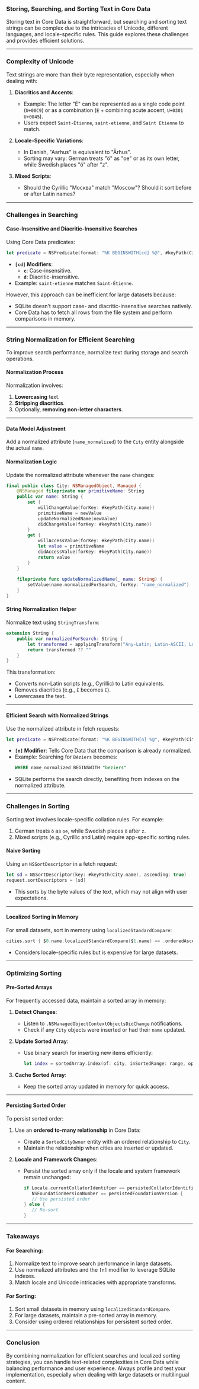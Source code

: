 ### **Storing, Searching, and Sorting Text in Core Data**

Storing text in Core Data is straightforward, but searching and sorting text strings can be complex due to the intricacies of Unicode, different languages, and locale-specific rules. This guide explores these challenges and provides efficient solutions.

---

### **Complexity of Unicode**

Text strings are more than their byte representation, especially when dealing with:
1. **Diacritics and Accents**:
   - Example: The letter "É" can be represented as a single code point (`U+00C9`) or as a combination (`E` + combining acute accent, `U+0301 U+0045`).
   - Users expect `Saint-Étienne`, `saint-etienne`, and `Saint Etienne` to match.

2. **Locale-Specific Variations**:
   - In Danish, "Aarhus" is equivalent to "Århus".
   - Sorting may vary: German treats "ö" as "oe" or as its own letter, while Swedish places "ö" after "z".

3. **Mixed Scripts**:
   - Should the Cyrillic "Москва" match "Moscow"? Should it sort before or after Latin names?

---

### **Challenges in Searching**

#### **Case-Insensitive and Diacritic-Insensitive Searches**
Using Core Data predicates:
```swift
let predicate = NSPredicate(format: "%K BEGINSWITH[cd] %@", #keyPath(City.name), searchTerm)
```
- **`[cd]` Modifiers**:
  - **`c`**: Case-insensitive.
  - **`d`**: Diacritic-insensitive.
- Example: `saint-etienne` matches `Saint-Étienne`.

However, this approach can be inefficient for large datasets because:
- SQLite doesn’t support case- and diacritic-insensitive searches natively.
- Core Data has to fetch all rows from the file system and perform comparisons in memory.

---

### **String Normalization for Efficient Searching**

To improve search performance, normalize text during storage and search operations.

#### **Normalization Process**
Normalization involves:
1. **Lowercasing** text.
2. **Stripping diacritics**.
3. Optionally, **removing non-letter characters**.

---

#### **Data Model Adjustment**
Add a normalized attribute (`name_normalized`) to the `City` entity alongside the actual `name`.

#### **Normalization Logic**
Update the normalized attribute whenever the `name` changes:
```swift
final public class City: NSManagedObject, Managed {
    @NSManaged fileprivate var primitiveName: String
    public var name: String {
        set {
            willChangeValue(forKey: #keyPath(City.name))
            primitiveName = newValue
            updateNormalizedName(newValue)
            didChangeValue(forKey: #keyPath(City.name))
        }
        get {
            willAccessValue(forKey: #keyPath(City.name))
            let value = primitiveName
            didAccessValue(forKey: #keyPath(City.name))
            return value
        }
    }
    
    fileprivate func updateNormalizedName(_ name: String) {
        setValue(name.normalizedForSearch, forKey: "name_normalized")
    }
}
```

#### **String Normalization Helper**
Normalize text using `StringTransform`:
```swift
extension String {
    public var normalizedForSearch: String {
        let transformed = applyingTransform("Any-Latin; Latin-ASCII; Lower", reverse: false)
        return transformed ?? ""
    }
}
```

This transformation:
- Converts non-Latin scripts (e.g., Cyrillic) to Latin equivalents.
- Removes diacritics (e.g., `É` becomes `E`).
- Lowercases the text.

---

#### **Efficient Search with Normalized Strings**
Use the normalized attribute in fetch requests:
```swift
let predicate = NSPredicate(format: "%K BEGINSWITH[n] %@", #keyPath(City.name_normalized), searchTerm.normalizedForSearch)
```
- **`[n]` Modifier**: Tells Core Data that the comparison is already normalized.
- Example: Searching for `Béziers` becomes:
  ```sql
  WHERE name_normalized BEGINSWITH "beziers"
  ```
- SQLite performs the search directly, benefiting from indexes on the normalized attribute.

---

### **Challenges in Sorting**

Sorting text involves locale-specific collation rules. For example:
1. German treats `ö` as `oe`, while Swedish places `ö` after `z`.
2. Mixed scripts (e.g., Cyrillic and Latin) require app-specific sorting rules.

#### **Naive Sorting**
Using an `NSSortDescriptor` in a fetch request:
```swift
let sd = NSSortDescriptor(key: #keyPath(City.name), ascending: true)
request.sortDescriptors = [sd]
```
- This sorts by the byte values of the text, which may not align with user expectations.

---

#### **Localized Sorting in Memory**
For small datasets, sort in memory using `localizedStandardCompare`:
```swift
cities.sort { $0.name.localizedStandardCompare($1.name) == .orderedAscending }
```
- Considers locale-specific rules but is expensive for large datasets.

---

### **Optimizing Sorting**

#### **Pre-Sorted Arrays**
For frequently accessed data, maintain a sorted array in memory:
1. **Detect Changes**:
   - Listen to `.NSManagedObjectContextObjectsDidChange` notifications.
   - Check if any `City` objects were inserted or had their `name` updated.

2. **Update Sorted Array**:
   - Use binary search for inserting new items efficiently:
     ```swift
     let index = sortedArray.index(of: city, inSortedRange: range, options: .insertionIndex, usingComparator: comparator)
     ```

3. **Cache Sorted Array**:
   - Keep the sorted array updated in memory for quick access.

---

#### **Persisting Sorted Order**
To persist sorted order:
1. Use an **ordered to-many relationship** in Core Data:
   - Create a `SortedCityOwner` entity with an ordered relationship to `City`.
   - Maintain the relationship when cities are inserted or updated.

2. **Locale and Framework Changes**:
   - Persist the sorted array only if the locale and system framework remain unchanged:
     ```swift
     if Locale.currentCollatorIdentifier == persistedCollatorIdentifier &&
        NSFoundationVersionNumber == persistedFoundationVersion {
        // Use persisted order
     } else {
        // Re-sort
     }
     ```

---

### **Takeaways**

#### **For Searching:**
1. Normalize text to improve search performance in large datasets.
2. Use normalized attributes and the `[n]` modifier to leverage SQLite indexes.
3. Match locale and Unicode intricacies with appropriate transforms.

#### **For Sorting:**
1. Sort small datasets in memory using `localizedStandardCompare`.
2. For large datasets, maintain a pre-sorted array in memory.
3. Consider using ordered relationships for persistent sorted order.

---

### **Conclusion**

By combining normalization for efficient searches and localized sorting strategies, you can handle text-related complexities in Core Data while balancing performance and user experience. Always profile and test your implementation, especially when dealing with large datasets or multilingual content.
